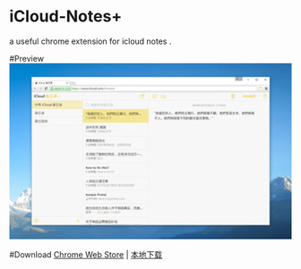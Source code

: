 # iCloud-Notes+
a useful chrome extension for icloud notes .

#Preview
![](publish/preview20160425083602.png)

#Download
[Chrome Web Store][sotre] | [本地下载][releasedownload1]

[sotre]: https://chrome.google.com/webstore/detail/icloud-notes+/oneimlhglamgnjlgbppbiopjmccidfmk
[releasedownload1]: https://github.com/iqiancheng/icloud-notes-plus/releases/download/v2.1.425/iCloud-Notes._v2.1.425.crx

